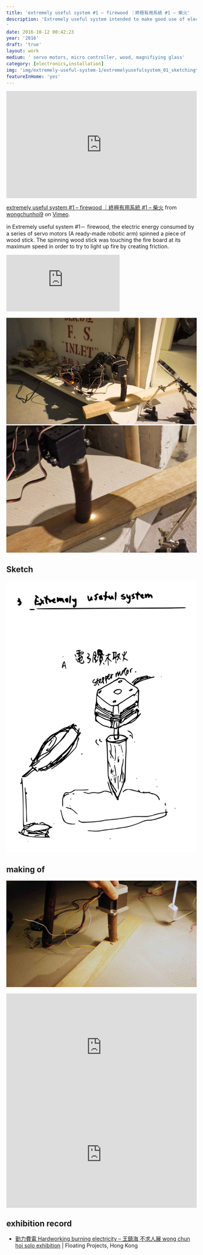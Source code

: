 ```yaml
---
title: 'extremely useful system #1 – firewood ｜終極有用系統 #1 – 柴火'
description: 'Extremely useful system intended to make good use of electronics to achieve zero functionality and with least economic return.
'
date: 2016-10-12 00:42:23
year: '2016'
draft: 'true'
layout: work
medium: ' servo motors, micro controller, wood, magnifiying glass'
category: [electronics,installation]
img: 'img/extremely-useful-system-1/extremelyusefulsystem_01_sketchingthumbnail.svg'
featureInHome: 'yes'
---
```

<div style="padding:56.25% 0 0 0;position:relative;"><iframe src="https://player.vimeo.com/video/159469380?h=3217c9bbe3&title=0&byline=0&portrait=0" style="position:absolute;top:0;left:0;width:100%;height:100%;" frameborder="0" allow="autoplay; fullscreen; picture-in-picture" allowfullscreen></iframe></div><script src="https://player.vimeo.com/api/player.js"></script>
<p><a href="https://vimeo.com/159469380">extremely useful system #1 &ndash; firewood ｜終極有用系統 #1 &ndash; 柴火</a> from <a href="https://vimeo.com/user4910473">wongchunhoi9</a> on <a href="https://vimeo.com">Vimeo</a>.</p>

in Extremely useful system #1－ firewood, the electric energy consumed by a series of servo motors (A ready-made robotic arm) spinned a piece of wood stick. The spinning wood stick was touching the fire board at its maximum speed in order to try to light up fire by creating friction.

<iframe style="aspect-ratio: 16/9;" class="w-full " src="https://www.youtube.com/embed/7DvNOOtiFXU" title="YouTube video player" frameborder="0" allow="accelerometer; autoplay; clipboard-write; encrypted-media; gyroscope; picture-in-picture; web-share" allowfullscreen></iframe>



![label](/img/extremely-useful-system-1/DSC06011_editing.jpg) 
![label](/img/extremely-useful-system-1/extremelyusefulsystem_01_3.jpg) 

## Sketch
![label](/img/extremely-useful-system-1/extremelyusefulsystem_01_1_conceptsketch.svg) 

## making of
![label](/img/extremely-useful-system-1/DSC05513_upload.jpg)   
<div style="padding:56.25% 0 0 0;position:relative;"><iframe src="https://player.vimeo.com/video/144262798?h=36ac5306a1&byline=0&portrait=0" style="position:absolute;top:0;left:0;width:100%;height:100%;" frameborder="0" allow="autoplay; fullscreen; picture-in-picture" allowfullscreen></iframe></div><script src="https://player.vimeo.com/api/player.js"></script>
<div style="padding:56.25% 0 0 0;position:relative;"><iframe src="https://player.vimeo.com/video/145536755?h=4df3de97dc&byline=0&portrait=0" style="position:absolute;top:0;left:0;width:100%;height:100%;" frameborder="0" allow="autoplay; fullscreen; picture-in-picture" allowfullscreen></iframe></div><script src="https://player.vimeo.com/api/player.js"></script>



## exhibition record

- [勤力費電 Hardworking burning electricity – 王鎮海 不求人展 wong chun hoi solo exhibition](http://floatingprojectscollective.net/events/hardworking-burning-electricity/) | Floating Projects, Hong Kong


